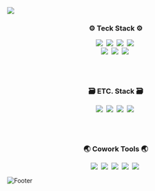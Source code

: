 <img src="https://capsule-render.vercel.app/api?type=waving&color=auto&height=250&section=header&text=Hello,%20I'm%20GyeongMi🥰&fontSize=40" />

<br/>

<div align="center">
  <h3>⚙️ Teck Stack ⚙️</h3>
  <img src="https://img.shields.io/badge/Python-3766AB?style=flat&logo=Python&logoColor=white"/></a>&nbsp 
  <img src="https://img.shields.io/badge/JavaScript-F7DF1E?style=flat&logo=JavaScript&logoColor=white"/></a>&nbsp
  <img src="https://img.shields.io/badge/HTML5-E34F26?style=flat&logo=HTML5&logoColor=white"/></a>&nbsp
  <img src="https://img.shields.io/badge/CSS3-1572B6?style=flat&logo=CSS3&logoColor=white"/></a>&nbsp
  <br/>
  <img src="https://img.shields.io/badge/React-61DAFB?style=flat&logo=React&logoColor=white"/></a>&nbsp
  <img src="https://img.shields.io/badge/Redux-764ABC?style=flat&logo=Redux&logoColor=white"/></a>&nbsp
  <img src="https://img.shields.io/badge/styled components-DB7093?style=flat&logo=styled components&logoColor=white"/></a>&nbsp
</div>

<br/><br/>

<div align="center">
  <h3>🗃️ ETC. Stack 🗃️</h3>
  <img src="https://img.shields.io/badge/Amazon AWS-232F3E?style=flat&logo=Amazon AWS&logoColor=white"/></a>&nbsp
  <img src="https://img.shields.io/badge/Bootstrap-7952B3?style=flat&logo=Bootstrap&logoColor=white"/></a>&nbsp
  <img src="https://img.shields.io/badge/Tailwind CSS-06B6D4?style=flat&logo=Tailwind CSS&logoColor=white"/></a>&nbsp
  <img src="https://img.shields.io/badge/MUI-007FFF?style=flat&logo=MUI&logoColor=white"/></a>&nbsp
</div>

<br/><br/>

<div align="center">
  <h3>🌏 Cowork Tools 🌏</h3>
  <img src="https://img.shields.io/badge/GitHub-000000?style=flat&logo=github&logoColor=white"/></a>&nbsp
  <img src="https://img.shields.io/badge/Notion-000000?style=flat&logo=Notion&logoColor=white"/></a>&nbsp 
  <img src="https://img.shields.io/badge/Slack-4A154B?style=flat&logo=Slack&logoColor=white"/></a>&nbsp
  <img src="https://img.shields.io/badge/Skype-00AFF0?style=flat&logo=Skype&logoColor=white"/></a>&nbsp 
  <img src="https://img.shields.io/badge/Zoom-2D8CFF?style=flat&logo=Zoom&logoColor=white"/></a>&nbsp
</div>

![Footer](https://capsule-render.vercel.app/api?type=waving&color=auto&height=100&section=footer)
